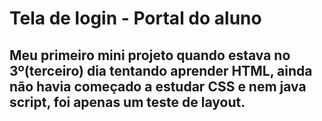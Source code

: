 # Tela de login - Portal do aluno

## Meu primeiro mini projeto quando estava no 3º(terceiro) dia tentando aprender HTML, ainda não havia começado a estudar CSS e nem java script, foi apenas um teste de layout.
